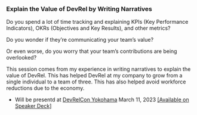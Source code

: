 ### Explain the Value of DevRel by Writing Narratives

Do you spend a lot of time tracking and explaining KPIs (Key Performance Indicators), OKRs (Objectives and Key Results), and other metrics?

Do you wonder if they’re communicating your team’s value?

Or even worse, do you worry that your team’s contributions are being overlooked?

This session comes from my experience in writing narratives to explain the value of DevRel. This has helped DevRel at my company to grow from a single individual to a team of three. This has also helped avoid workforce reductions due to the economy.

- Will be presentd at [DevRelCon Yokohama](https://yokohama-2023.devrelcon.dev/) March 11, 2023 [[Available on Speaker Deck]](https://speakerdeck.com/devwiththehair/explain-the-value-of-devrel-by-writing-narratives)
